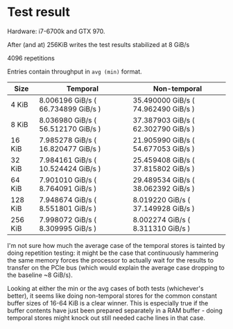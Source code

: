 # Test result

Hardware: i7-6700k and GTX 970.

After (and at) 256KiB writes the test results stabilized at 8 GiB/s

4096 repetitions

Entries contain throughput in `avg (min)` format.

| Size | Temporal | Non-temporal |
| --- | --- | --- |
| 4 KiB | 8.006196 GiB/s ( 66.734899 GiB/s ) | 35.490000 GiB/s ( 74.962490 GiB/s ) |
| 8 KiB | 8.036980 GiB/s ( 56.512170 GiB/s ) | 37.387903 GiB/s ( 62.302790 GiB/s ) |
| 16 KiB | 7.985278 GiB/s ( 16.820477 GiB/s ) | 21.905990 GiB/s ( 54.677053 GiB/s ) |
| 32 KiB | 7.984161 GiB/s ( 10.524424 GiB/s ) | 25.459408 GiB/s ( 37.815802 GiB/s ) |
| 64 KiB | 7.901010 GiB/s ( 8.764091 GiB/s ) | 29.489534 GiB/s ( 38.062392 GiB/s ) |
| 128 KiB | 7.948674 GiB/s ( 8.551801 GiB/s ) | 8.019220 GiB/s ( 37.149928 GiB/s ) |
| 256 KiB | 7.998072 GiB/s ( 8.309995 GiB/s ) | 8.002274 GiB/s ( 8.311310 GiB/s ) |

I'm not sure how much the average case of the temporal stores is tainted by doing repetition testing: it might be the case that continuously hammering the same memory forces the processor to actually wait for the results to transfer on the PCIe bus (which would explain the average case dropping to the baseline ~8 GiB/s).

Looking at either the min or the avg cases of both tests (whichever's better), it seems like doing non-temporal stores for the common constant buffer sizes of 16-64 KiB is a clear winner. This is especially true if the buffer contents have just been prepared separately in a RAM buffer - doing temporal stores might knock out still needed cache lines in that case.